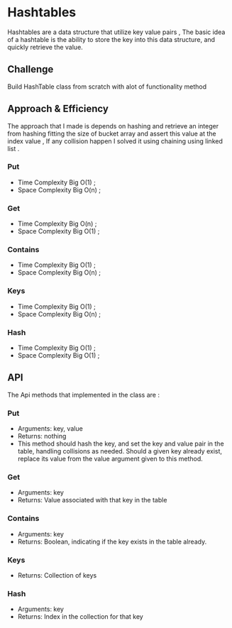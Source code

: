 # Hashtables
Hashtables are a data structure that utilize key value pairs , The basic idea of a hashtable is the ability to store the key into this data structure, and quickly retrieve the value.

## Challenge
Build HashTable class from scratch with alot of functionality method 

## Approach & Efficiency
The approach that I made is depends on hashing and retrieve an integer from hashing fitting the size of bucket array and assert this value at the index value , If any collision happen I solved it using chaining using linked list . 

### Put 
- Time Complexity Big O(1) ; 
- Space Complexity Big O(n) ; 


### Get
- Time Complexity Big O(n) ;
- Space Complexity Big O(1) ;


### Contains 
- Time Complexity Big O(1) ;
- Space Complexity Big O(n) ;

### Keys
- Time Complexity Big O(1) ;
- Space Complexity Big O(n) ;

### Hash 
- Time Complexity Big O(1) ;
- Space Complexity Big O(1) ;

## API
The Api methods that implemented in the class are : 

### Put
- Arguments: key, value
- Returns: nothing
- This method should hash the key, and set the key and value pair in the table, handling collisions as needed.
Should a given key already exist, replace its value from the value argument given to this method.

### Get
- Arguments: key
- Returns: Value associated with that key in the table



### Contains
- Arguments: key
- Returns: Boolean, indicating if the key exists in the table already.

### Keys
- Returns: Collection of keys


### Hash
- Arguments: key
- Returns: Index in the collection for that key